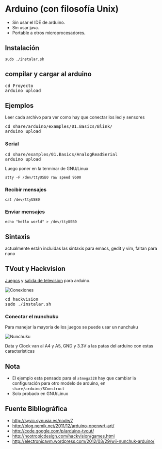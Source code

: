 Arduino (con filosofía Unix)
============================

- Sin usar el IDE de arduino.
- Sin usar java.
- Portable a otros microprocesadores.

## Instalación

`sudo ./instalar.sh`

## compilar y cargar al arduino

<pre>
cd Proyecto
arduino upload
</pre>

## Ejemplos
Leer cada archivo para ver como hay que conectar los led y sensores

<pre>
cd share/arduino/examples/01.Basics/Blink/
arduino upload
</pre>

### Serial

<pre>
cd share/examples/01.Basics/AnalogReadSerial
arduino upload
</pre>

Luego poner en la terminar de GNU/Linux

`stty -F /dev/ttyUSB0 raw speed 9600`

### Recibir mensajes

`cat /dev/ttyUSB0`
### Enviar mensajes

`echo "hello world" > /dev/ttyUSB0`

## Sintaxis

actualmente están incluidas las sintaxis para emacs, gedit y vim, faltan para nano

## TVout y Hackvision

[Juegos](http://nootropicdesign.com/hackvision/games.html) y [salida de television](http://code.google.com/p/arduino-tvout/) para arduino.

![Conexiones](http://farm5.static.flickr.com/4087/5225072558_5f5f760037.jpg)

<pre>
cd hackvision
sudo ./instalar.sh
</pre>

### Conectar el nunchuku

Para manejar la mayoria de los juegos se puede usar un nunchuku

![Nunchuku](http://electronicavm.files.wordpress.com/2012/03/nunchuck_plug1.jpg?w=400)

Data y Clock van al A4 y A5, GND y 3.3V a las patas del arduino con estas caracteristicas

## Nota

- El ejemplo esta pensado para el `atmega328` hay que cambiar la configuración para otro modelo de arduino, en `share/arduino/SConstruct`
- Solo probado en GNU/Linux

## Fuente Bibliográfica

- http://syvic.synusia.es/node/7
- http://blog.nemik.net/2011/12/arduino-openwrt-art/
- http://code.google.com/p/arduino-tvout/
- http://nootropicdesign.com/hackvision/games.html
- http://electronicavm.wordpress.com/2012/03/29/wii-nunchuk-arduino/
